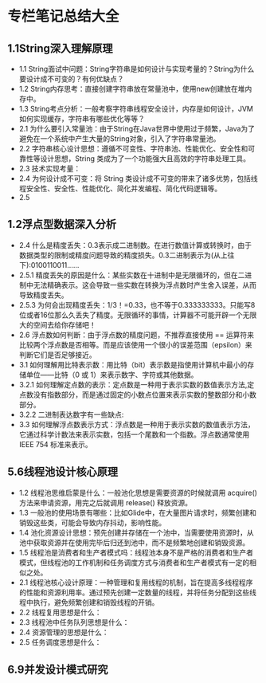 # 专栏笔记总结大全




## 1.1String深入理解原理

- 1.1 String面试中问题：String字符串是如何设计与实现考量的？String为什么要设计成不可变的？有何优缺点？
- 1.2 String内存思考：直接创建字符串放在常量池中，使用new创建放在堆内存中。
- 1.3 String考点分析：一般考察字符串线程安全设计，内存是如何设计，JVM如何实现缓存，字符串有哪些优化等等？
- 2.1 为什么要引入常量池：由于String在Java世界中使用过于频繁，Java为了避免在一个系统中产生大量的String对象，引入了字符串常量池。
- 2.2 字符串核心设计思想：遵循不可变性、字符串池、性能优化、安全性和可靠性等设计思想，String 类成为了一个功能强大且高效的字符串处理工具。
- 2.3 技术实现考量：
- 2.4 为何设计成不可变：将 String 类设计成不可变的带来了诸多优势，包括线程安全性、安全性、性能优化、简化并发编程、简化代码逻辑等。
- 2.5 


## 1.2浮点型数据深入分析

- 2.4 什么是精度丢失：0.3表示成二进制数。在进行数值计算或转换时，由于数据类型的限制或精度问题导致的精度损失。0.3二进制表示为(从上往下):0100110011……
- 2.5.1 精度丢失的原因是什么：某些实数在十进制中是无限循环的，但在二进制中无法精确表示。这会导致一些实数在转换为浮点数时产生舍入误差，从而导致精度丢失。
- 2.5.3 为何会出现精度丢失：1/3！=0.33，也不等于0.333333333。只能写8位或者16位那么久丢失了精度。无限循环的事情，计算器不可能开辟一个无限大的空间去给你存储吧！
- 2.6 浮点数如何判断：由于浮点数的精度问题，不推荐直接使用 == 运算符来比较两个浮点数是否相等。而是应该使用一个很小的误差范围（epsilon）来判断它们是否足够接近。
- 3.1 如何理解用比特表示数：用比特（bit）表示数是指使用计算机中最小的存储单位——比特（0 或 1）来表示数字、字符或其他数据。
- 3.2.1 如何理解定点数的表示：定点数是一种用于表示实数的数值表示方法,定点数没有指数部分，而是通过固定的小数点位置来表示实数的整数部分和小数部分。
- 3.2.2 二进制表达数字有一些缺点:
- 3.3 如何理解浮点数表示方式：浮点数是一种用于表示实数的数值表示方法，它通过科学计数法来表示实数，包括一个尾数和一个指数。浮点数通常使用 IEEE 754 标准来表示。

## 5.6线程池设计核心原理

- 1.2 线程池思维启蒙是什么：一般池化思想是需要资源的时候就调用 acquire() 方法来申请资源，用完之后就调用 release() 释放资源。
- 1.3 一般池的使用场景有哪些：比如Glide中，在大量图片请求时，频繁创建和销毁这些类，可能会导致内存抖动，影响性能。
- 1.4 池化资源设计思想：预先创建并存储在一个池中，当需要使用资源时，从池中获取资源并在使用完毕后归还到池中，而不是频繁地创建和销毁资源。
- 1.5 线程池是消费者和生产者模式吗：线程池本身不是严格的消费者和生产者模式，但线程池的工作机制和任务调度方式与消费者和生产者模式有一定的相似之处。
- 2.1 线程池核心设计原理：一种管理和复用线程的机制，旨在提高多线程程序的性能和资源利用率。通过预先创建一定数量的线程，并将任务分配到这些线程中执行，避免频繁创建和销毁线程的开销。
- 2.2 线程复用思想是什么：
- 2.3 线程池中任务队列思想是什么：
- 2.4 资源管理的思想是什么：
- 2.5 任务调度思想是什么：


## 6.9并发设计模式研究


















